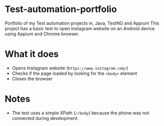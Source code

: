 # Test-automation-portfolio
Portfolio of my Test automation projects in, Java, TestNG and Appium
This project has a basic test to open Instagram website on an Android device using Appium and Chrome browser.

# What it does

- Opens Instagram website (`https://www.instagram.com/`)
- Checks if the page loaded by looking for the `<body>` element
- Closes the browser

# Notes

- The test uses a simple XPath (`//body`) because the phone was not connected during development.

